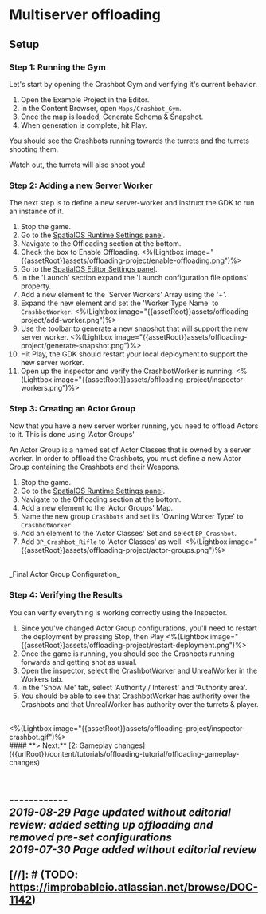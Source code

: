 

# Multiserver offloading

## Setup

### Step 1: Running the Gym

Let's start by opening the Crashbot Gym and verifying it's current behavior.

1. Open the Example Project in the Editor.
1. In the Content Browser, open `Maps/Crashbot_Gym`.
1. Once the map is loaded, Generate Schema & Snapshot.
1. When generation is complete, hit Play.

You should see the Crashbots running towards the turrets and the turrets shooting them.

Watch out, the turrets will also shoot you!

### Step 2: Adding a new Server Worker

The next step is to define a new server-worker and instruct the GDK to run an instance of it.

1. Stop the game.
1. Go to the [SpatialOS Runtime Settings panel]({{urlRoot}}/content/unreal-editor-interface/runtime-settings).
1. Navigate to the Offloading section at the bottom.
1. Check the box to Enable Offloading.
<%(Lightbox image="{{assetRoot}}assets/offloading-project/enable-offloading.png")%> 
1. Go to the [SpatialOS Editor Settings panel]({{urlRoot}}/content/unreal-editor-interface/editor-settings).
1. In the 'Launch' section expand the 'Launch configuration file options' property.
1. Add a new element to the 'Server Workers' Array using the '+'.
1. Expand the new element and set the 'Worker Type Name' to `CrashbotWorker`.
<%(Lightbox image="{{assetRoot}}assets/offloading-project/add-worker.png")%> 
1. Use the toolbar to generate a new snapshot that will support the new server worker.
<%(Lightbox image="{{assetRoot}}assets/offloading-project/generate-snapshot.png")%> 
1. Hit Play, the GDK should restart your local deployment to support the new server worker.
1. Open up the inspector and verify the CrashbotWorker is running.
<%(Lightbox image="{{assetRoot}}assets/offloading-project/inspector-workers.png")%>

### Step 3: Creating an Actor Group

Now that you have a new server worker running, you need to offload Actors to it.
This is done using 'Actor Groups'

An Actor Group is a named set of Actor Classes that is owned by a server worker.
In order to offload the Crashbots, you must define a new Actor Group containing the Crashbots and their Weapons.

1. Stop the game.
1. Go to the [SpatialOS Runtime Settings panel]({{urlRoot}}/content/unreal-editor-interface/runtime-settings).
1. Navigate to the Offloading section at the bottom.
1. Add a new element to the 'Actor Groups' Map.
1. Name the new group `Crashbots` and set its 'Owning Worker Type' to `CrashbotWorker`.
1. Add an element to the 'Actor Classes' Set and select `BP_Crashbot`.
1. Add `BP_Crashbot_Rifle` to 'Actor Classes' as well.
<%(Lightbox image="{{assetRoot}}assets/offloading-project/actor-groups.png")%>
</br>
_Final Actor Group Configuration_

### Step 4: Verifying the Results

You can verify everything is working correctly using the Inspector.

1. Since you've changed Actor Group configurations, you'll need to restart the deployment by pressing Stop, then Play
<%(Lightbox image="{{assetRoot}}assets/offloading-project/restart-deployment.png")%>
1. Once the game is running, you should see the Crashbots running forwards and getting shot as usual.
1. Open the inspector, select the CrashbotWorker and UnrealWorker in the Workers tab.
1. In the 'Show Me' tab, select 'Authority / Interest' and 'Authority area'.
1. You should be able to see that CrashbotWorker has authority over the Crashbots and that UnrealWorker has
authority over the turrets & player.
</br>
<%(Lightbox image="{{assetRoot}}assets/offloading-project/inspector-crashbot.gif")%>


</br>
#### **> Next:** [2: Gameplay changes]({{urlRoot}}/content/tutorials/offloading-tutorial/offloading-gameplay-changes)
</br>

<br/>------------<br/>
_2019-08-29 Page updated without editorial review: added setting up offloading and removed pre-set configurations_<br/>
_2019-07-30 Page added without editorial review_
<br/>
<br/>
[//]: # (TODO: https://improbableio.atlassian.net/browse/DOC-1142)
------------
